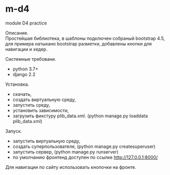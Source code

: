 # m-d4
module D4 practice

Описание.<br>
Простейшая библиотека, в шаблоны подключен собраный bootstrap 4.5, для примера натыкано
bootstrap разметки, добавлены кнопки для навигации и хедер.

Системные требовани.
- python 3.7+
- django 2.2

Установка.
- скачать,
- создать виртуальную среду,
- запустить среду,
- установить зависимости,
- загрузить фикстуру plib_data.xml. (python manage.py loaddata plib_data.xml)

Запуск.
- запустить виртуальную среду,
- создать суперпользователя, (python manage.py createsuperuser)
- запустить сервер, (python manage.py runserver)
- по умолчанию фронтенд доступен по ссылке http://127.0.0.1:8000/

Для навигации по сайту использовать кнопочки на фронте.
